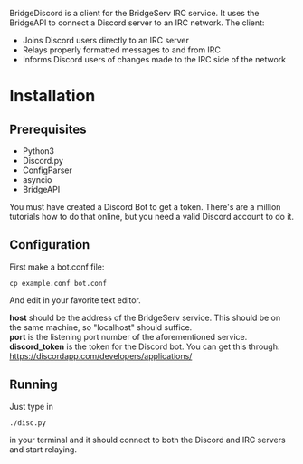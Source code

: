 BridgeDiscord is a client for the BridgeServ IRC service.  It uses the BridgeAPI to connect a Discord server to an IRC network.  The client:

* Joins Discord users directly to an IRC server
* Relays properly formatted messages to and from IRC
* Informs Discord users of changes made to the IRC side of the network

Installation
=======================
Prerequisites
-----------------------
* Python3
* Discord.py
* ConfigParser
* asyncio
* BridgeAPI

You must have created a Discord Bot to get a token.  There's are a million tutorials how to do that online, but you need a valid Discord account to do it.

Configuration
-----------------------
First make a bot.conf file:

    cp example.conf bot.conf

And edit in your favorite text editor.

**host** should be the address of the BridgeServ service.  This should be on the same machine, so "localhost" should suffice.  
**port** is the listening port number of the aforementioned service.  
**discord_token** is the token for the Discord bot.  You can get this through: https://discordapp.com/developers/applications/

Running
-----------------------
Just type in 

    ./disc.py

in your terminal and it should connect to both the Discord and IRC servers and start relaying.
